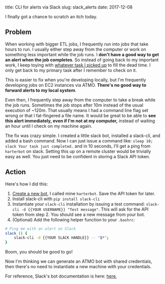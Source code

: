 title: CLI for alerts via Slack
slug: slack_alerts
date: 2017-12-08

I finally got a chance to scratch an itch today.

## Problem

When working with bigger ETL jobs,
I frequently run into jobs that take hours to run.
I usually either step away from the computer
or work on something less important while the job runs.
I **don't have a good way to get an alert when the job completes**.
So instead of going back to my important work,
I keep toying with 
[whatever task I picked up](http://news.ycombinator.com) to fill the dead time.
I only get back to my primary task after I remember to check on it.

This is easier to fix when you're developing locally,
but I'm frequently developing jobs on EC2 instances via ATMO.
**There's no good way to forward alerts to my local system**.

Even then, I frequently step away from the computer to take a break while the job runs.
Sometimes the job stops after 10m instead of the usual execution of ~120m.
That usually means I had a command line flag set wrong
or that I fat-fingered a file name.
It would be great to be able to 
**see this alert immediately, even if I'm not at my computer,**
instead of waiting an hour until I check on my machine again.

The fix was crazy simple.
I created a little slack bot, installed a slack-cli, and added a bash command.
Now I can just issue a command like:
`sleep 10; slack Your task just completed.`
and in 10 seconds, I'll get a ping from `harterbot` on slack.
Setting this up on a remote cluster would be trivially easy as well.
You just need to be confident in storing a Slack API token.

## Action

Here's how I did this:

1. [Create a new bot](https://my.slack.com/services/new/bot),
   I called mine `harterbot`.
   Save the API token for later.
2. Install slack-cli with `pip install slack-cli`
3. Instantiate your `slack-cli` installation by issuing a test command:
   `slack-cli -d {{YOUR USERNAME}} "Test message"`.
   This will ask for the API token from step 2.
   You should see a new message from your bot.
4. (Optional) Add the following helper function to your `.bashrc`:

```bash
# Ping me with an alert on Slack
slack () {
    slack-cli -d {{YOUR SLACK HANDLE}} -- "$*";
}
```

Boom, you should be good to go!

Now I'm thinking we can generate an ATMO bot with shared credentials,
then there's no need to instantiate a new machine with your credentials.

For reference,
Slack's bot documentation is here:
[here](https://api.slack.com/bot-users),

